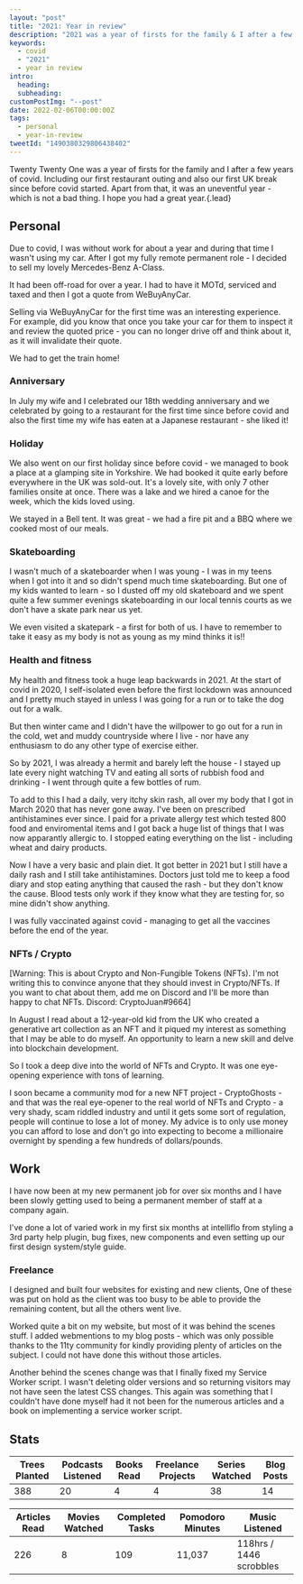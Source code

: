 ```yaml
---
layout: "post"
title: "2021: Year in review"
description: "2021 was a year of firsts for the family & I after a few years of covid, including our first restaurant outing & also our first UK break since before covid"
keywords:
  - covid
  - "2021"
  - year in review
intro:
  heading:
  subheading:
customPostImg: "--post"
date: 2022-02-06T00:00:00Z
tags:
  - personal
  - year-in-review
tweetId: "1490380329806438402"
---
```

Twenty Twenty One was a year of firsts for the family and I after a few years of covid. Including our first restaurant outing and also our first UK break since before covid started. Apart from that, it was an uneventful year - which is not a bad thing. I hope you had a great year.{.lead}

## Personal

Due to covid, I was without work for about a year and during that time I wasn't using my car. After I got my fully remote permanent role - I decided to sell my lovely Mercedes-Benz A-Class.

It had been off-road for over a year. I had to have it MOTd, serviced and taxed and then I got a quote from WeBuyAnyCar.

Selling via WeBuyAnyCar for the first time was an interesting experience. For example, did you know that once you take your car for them to inspect it and review the quoted price - you can no longer drive off and think about it, as it will invalidate their quote.

We had to get the train home!

### Anniversary

In July my wife and I celebrated our 18th wedding anniversary and we celebrated by going to a restaurant for the first time since before covid and also the first time my wife has eaten at a Japanese restaurant - she liked it!

### Holiday

We also went on our first holiday since before covid - we managed to book a place at a glamping site in Yorkshire. We had booked it quite early before everywhere in the UK was sold-out. It's a lovely site, with only 7 other families onsite at once. There was a lake and we hired a canoe for the week, which the kids loved using. 

We stayed in a Bell tent. It was great - we had a fire pit and a BBQ where we cooked most of our meals.

### Skateboarding

I wasn't much of a skateboarder when I was young - I was in my teens when I got into it and so didn't spend much time skateboarding. But one of my kids wanted to learn - so I dusted off my old skateboard and we spent quite a few summer evenings skateboarding in our local tennis courts as we don't have a skate park near us yet.

We even visited a skatepark - a first for both of us. I have to remember to take it easy as my body is not as young as my mind thinks it is!!

### Health and fitness

My health and fitness took a huge leap backwards in 2021. At the start of covid in 2020, I self-isolated even before the first lockdown was announced and I pretty much stayed in unless I was going for a run or to take the dog out for a walk.

But then winter came and I didn't have the willpower to go out for a run in the cold, wet and muddy countryside where I live - nor have any enthusiasm to do any other type of exercise either.

So by 2021, I was already a hermit and barely left the house - I stayed up late every night watching TV and eating all sorts of rubbish food and drinking - I went through quite a few bottles of rum.

To add to this I had a daily, very itchy skin rash, all over my body that I got in March 2020 that has never gone away. I've been on prescribed antihistamines ever since. I paid for a private allergy test which tested 800 food and enviromental items and I got back a huge list of things that I was now apparantly allergic to. I stopped eating everything on the list - including wheat and dairy products. 

Now I have a very basic and plain diet. It got better in 2021 but I still have a daily rash and I still take antihistamines. Doctors just told me to keep a food diary and stop eating anything that caused the rash - but they don't know the cause. Blood tests only work if they know what they are testing for, so mine didn't show anything.

I was fully vaccinated against covid - managing to get all the vaccines before the end of the year.

### NFTs / Crypto

\[Warning: This is about Crypto and Non-Fungible Tokens (NFTs). I'm not writing this to convince anyone that they should invest in Crypto/NFTs. If you want to chat about them, add me on Discord and I'll be more than happy to chat NFTs. Discord: CryptoJuan#9664\]

In August I read about a 12-year-old kid from the UK who created a generative art collection as an NFT and it piqued my interest as something that I may be able to do myself. An opportunity to learn a new skill and delve into blockchain development.

So I took a deep dive into the world of NFTs and Crypto. It was one eye-opening experience with tons of learning.

I soon became a community mod for a new NFT project - CryptoGhosts - and that was the real eye-opener to the real world of NFTs and Crypto - a very shady, scam riddled industry and until it gets some sort of regulation, people will continue to lose a lot of money. My advice is to only use money you can afford to lose and don't go into expecting to become a millionaire overnight by spending a few hundreds of dollars/pounds.

## Work

I have now been at my new permanent job for over six months and I have been slowly getting used to being a permanent member of staff at a company again.

I've done a lot of varied work in my first six months at intelliflo from styling a 3rd party help plugin, bug fixes, new components and even setting up our first design system/style guide.

### Freelance

I designed and built four websites for existing and new clients, One of these was put on hold as the client was too busy to be able to provide the remaining content, but all the others went live.

Worked quite a bit on my website, but most of it was behind the scenes stuff. I added webmentions to my blog posts - which was only possible thanks to the 11ty community for kindly providing plenty of articles on the subject. I could not have done this without those articles.

Another behind the scenes change was that I finally fixed my Service Worker script. I wasn't deleting older versions and so returning visitors may not have seen the latest CSS changes. This again was something that I couldn't have done myself had it not been for the numerous articles and a book on implementing a service worker script.

## Stats

<table>
  <thead>
    <tr>
      <th>Trees Planted</th>
      <th>Podcasts Listened</th>
      <th>Books Read</th>
      <th>Freelance Projects</th>
      <th>Series Watched</th>
      <th>Blog Posts</th>
    </tr>
  </thead>
  <tbody>
    <tr>
      <td data-label="Trees Planted">388</td>
      <td data-label="Podcasts Listened">20</td>
      <td data-label="Books Read">4</td>
      <td data-label="Freelance Projects">4</td>
      <td data-label="Series Watched">38</td>
      <td data-label="Blog Posts">14</td>
    </tr>
  </tbody>
</table>

<table>
  <thead>
    <tr>
      <th>Articles Read</th>
      <th>Movies Watched</th>
      <th>Completed Tasks</th>
      <th>Pomodoro Minutes</th>
      <th>Music Listened</th>
    </tr>
  </thead>
  <tbody>
    <tr>
      <td data-label="Articles Read">226</td>
      <td data-label="Movies Watched">8</td>
      <td data-label="Completed Tasks">109</td>
      <td data-label="Pomodoro Minutes">11,037</td>
      <td data-label="Music Listened">118hrs / 1446 scrobbles</td>
    </tr>
  </tbody>
</table>

